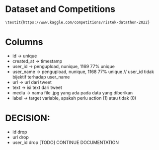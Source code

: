# Dataset and Competitions
    \textit{https://www.kaggle.com/competitions/ristek-datathon-2022}
# Columns
   * id          -> unique
   * created_at  -> timestamp
   * user_id     -> pengupload, nunique, 1169 77% unique
   * user_name   -> pengupload, nunique, 1168 77% unique
    // user_id tidak bijektif terhadap user_name
   * url         -> url dari tweet
   * text        -> isi text dari tweet
   * media       -> nama file .jpg yang ada pada data yang diberikan
   * label       -> target variable, apakah perlu action (1) atau tidak (0)
# DECISION:
   * id          drop
   * url         drop
   * user_id     drop
[TODO] CONTINUE DOCUMENTATION 
